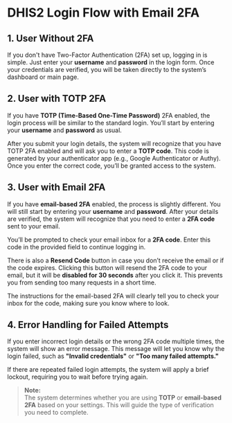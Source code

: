 # DHIS2 Login Flow with Email 2FA

## 1. User Without 2FA
If you don't have Two-Factor Authentication (2FA) set up, logging in is simple. Just enter your **username** and **password** in the login form. Once your credentials are verified, you will be taken directly to the system’s dashboard or main page.

## 2. User with TOTP 2FA
If you have **TOTP (Time-Based One-Time Password)** 2FA enabled, the login process will be similar to the standard login. You’ll start by entering your **username** and **password** as usual. 

After you submit your login details, the system will recognize that you have TOTP 2FA enabled and will ask you to enter a **TOTP code**. This code is generated by your authenticator app (e.g., Google Authenticator or Authy). Once you enter the correct code, you’ll be granted access to the system.

## 3. User with Email 2FA
If you have **email-based 2FA** enabled, the process is slightly different. You will still start by entering your **username** and **password**. After your details are verified, the system will recognize that you need to enter a **2FA code** sent to your email.

You’ll be prompted to check your email inbox for a **2FA code**. Enter this code in the provided field to continue logging in.

There is also a **Resend Code** button in case you don’t receive the email or if the code expires. Clicking this button will resend the 2FA code to your email, but it will be **disabled for 30 seconds** after you click it. This prevents you from sending too many requests in a short time.

The instructions for the email-based 2FA will clearly tell you to check your inbox for the code, making sure you know where to look.

## 4. Error Handling for Failed Attempts
If you enter incorrect login details or the wrong 2FA code multiple times, the system will show an error message. This message will let you know why the login failed, such as **"Invalid credentials"** or **"Too many failed attempts."**

If there are repeated failed login attempts, the system will apply a brief lockout, requiring you to wait before trying again.

> **Note:**  
> The system determines whether you are using **TOTP** or **email-based 2FA** based on your settings. This will guide the type of verification you need to complete.
